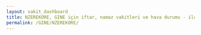 ```yaml
---
layout: vakit_dashboard
title: NZEREKORE, GINE için iftar, namaz vakitleri ve hava durumu - ilçe/eyalet seç
permalink: /GINE/NZEREKORE/
---
```


<script type="text/javascript">
  var GLOBAL_COUNTRY = 'GINE';
  var GLOBAL_CITY = 'NZEREKORE';
  var GLOBAL_STATE = '';
  var lat = 72;
  var lon = 21;
</script>
